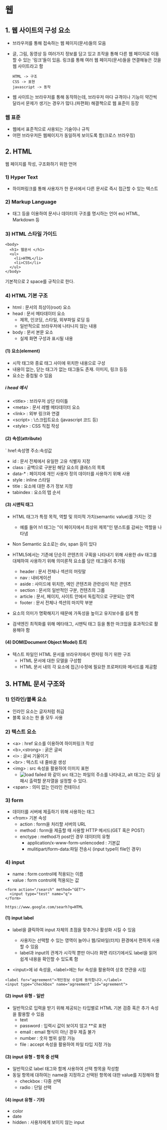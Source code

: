 # 웹

## 1. 웹 사이트의 구성 요소
 - 브라우저를 통해 접속하는 웹 페이지(문서)들의 모음
 - 글, 그림, 동영상 등 여러가지 정보를 담고 있고 조작을 통해 다른 웹 페이지로 이동할 수 있는 '링크'들이 있음. 링크를 통해 여러 웹 페이지(문서)들을 연결해놓은 것을 웹 사이트라고 함

    ```
    HTML -> 구조
    CSS -> 표현
    javascript -> 동작
    ```

 - 웹 사이트는 브라우저를 통해 동작하는데, 브라우저 마다 규격이나 기능이 약간씩 달라서 문제가 생기는 경우가 많다.(파편화) 해결책으로 웹 표준이 등장

### 웹 표준
 - 웹에서 표준적으로 사용되는 기술이나 규칙
 - 어떤 브라우저든 웹페이지가 동일하게 보이도록 함(크로스 브라우징)


## 2. HTML
웹 페이지를 작성, 구조화하기 위한 언어

### 1) Hyper Text
 - 하이퍼링크를 통해 사용자가 한 문서에서 다른 문서로 즉시 접근할 수 있는 텍스트

### 2) Markup Language
 - 태그 등을 이용하여 문서나 데이터의 구조를 명시하는 언어
ex) HTML, Markdown 등

### 3) HTML 스타일 가이드
```
<body>
  <h1> 웹문서 </h1>
  <ul>
    <li>HTML</li>
    <li>CSS</li>
  </ul>
</body>
```
기본적으로 2 space를 규칙으로 한다.

### 4) HTML 기본 구조
 - html : 문서의 최상이(root) 요소
 - head : 문서 메타데이터 요소
   - 제목, 인코딩, 스타일, 외부파일 로딩 등
   - 일반적으로 브라우저에 나타나지 않는 내용
 - body : 문서 본문 요소
   - 실제 화면 구성과 표시될 내용
  

#### (1) 요소(element)
 - 시작 태그와 종료 태그 사이에 위치한 내용으로 구성
 - 내용이 없는, 닫는 태그가 없는 태그들도 존재. 이미지, 링크 등등
 - 요소는 중첩될 수 있음


##### i head 예시
 - \<title> : 브라우저 상단 타이틀
 - \<meta> : 문서 레벨 메타데이터 요소
 - \<link> : 외부 링크와 연결
 - \<script> : \스크립트요소 \(javascript 코드 등) 
 - \<style> : CSS 직접 작성



#### (2) 속성(attribute)
`<a href='https://google.com'></a>
href:속성명
주소:속성값

 - id : 문서 전체에서 유일한 고유 식별자 지정
 - class : 공백으로 구분된 해당 요소의 클래스의 목록
 - data-* : 페이지에 개인 사용자 정의 데이터를 사용하기 위해 사용
 - style : inline 스타일
 - title : 요소에 대한 추가 정보 지정
 - tabindex : 요소의 탭 순서


#### (3) 시맨틱 태그

 - HTML 태그가 특정 목적, 역할 및 의미적 가치(semantic value)를 가지는 것
   - 예를 들어 h1 태그는 "이 페이지에서 최상위 제목"인 텓스트를 감싸는 역할을 나타냄
 - Non Semantic 요소로는 div, span 등이 있다
 - HTML5에서는 기존에 단순히 콘텐츠의 구획을 나타내기 위해 사용한 div 태그를 대체하여 사용하기 위해 의미론적 요소를 담은 태그들이 추가됨
   - header : 문서 전체나 섹션의 머릿말
   - nav : 내비게이션
   - aside : 사이드에 위치한, 메인 콘텐츠와 관련성이 적은 콘텐츠
   - section : 문서의 일반적인 구분, 컨텐츠의 그룹
   - article : 문서, 페이지, 사이트 안에서 독립적으로 구분되는 영역
   - footer : 문서 전체나 섹션의 마지막 부분

 - 요소의 의미가 명확해지기 때문에 가독성을 높이고 유지보수를 쉽게 함

 - 검색엔진 최적화를 위해 메타태그, 시맨틱 태그 등을 통한 마크업을 효과적으로 활용해야 함

#### (4) DOM(Document Object Model) 트리

 - 텍스트 파일인 HTML 문서를 브라우저에서 렌저링 하기 위한 구조
   - HTML 문서에 대한 모델을 구성함
   - HTML 문서 내의 각 요소에 접근/수정에 필요한 프로퍼티와 메서드를 제공함


## 3. HTML 문서 구조와

### 1) 인라인/블록 요소

 - 인라인 요소는 글자처럼 취급
 - 블록 요소는 한 줄 모두 사용 

### 2) 텍스트 요소

 - \<a> : href 요소를 이용하여 하이퍼링크 작성
 - \<b>,\<strong> : 굵은 글씨
 - \<i> : 글씨 기울이기
 - \<br> : 텍스트 내 줄바꿈 생성
 - \<img> : src 속성을 활용하여 이미지 표현
    - <img src="../images/my_img.png" alt="load failed" /> 와 같이 src 태그는 파일의 주소를 나타내고, alt 태그는 로딩 실패시 출력할 문자열을 설정할 수 있다.
 - \<span> : 의미 없는 인라인 컨테이너

### 3) form
 - 데이터를 서버에 제출하기 위해 사용하는 태그
 - \<from> 기본 속성
   - action : form을 처리할 서버의 URL
   - method : form을 제출할 때 사용할 HTTP 메서드(GET 혹은 POST)
   - enctype : method가 post인 경우 데이터의 유형
     - application/x-www-form-unlencoded : 기본값
     - mulitipart/form-data:파일 전송시 (input type이 file인 경우)
  
### 4) input
 - name : form control에 적용되는 이름
 - value : form control에 적용되는 값

```
<form action="/search" method="GET">
  <input type="test" name="q">
</form>
```
```
https://www.google.com/searh?q=HTML
```

#### (1) input label
 - label을 클릭하여 input 자체의 초점을 맞추거나 활성화 시킬 수 있음
   - 사용자는 선택할 수 있는 영역이 늘어나 웹/모바일(터치) 환경에서 편하게 사용할 수 있음
   - label과 input의 관계가 시각적 뿐만 아니라 화면 리더기에서도 label을 읽어 쉽게 내용을 확인할 수 있도록 함

 - \<input>에 id 속성을, \<label>에는 for 속성을 활용하여 상호 연관을 시킴
```
<label for="agreement">개인정보 수집에 동의합니다.</label>
<input type="checkbox" name="agreement" id="agreement">
```

#### (2) input 유형 - 일반
- 일반적으로 입력을 받기 위해 제공되는 타입별로 HTML 기본 검증 혹은 추가 속성을 활용할 수 있음
  - text
  - password : 입력시 값이 보이지 않고 **로 표현
  - email : email 형식이 아닌 경우 제출 불가
  - number : 숫자 범위 설정 가능
  - file : accept 속성을 활용하여 파일 타입 지정 가능

#### (3) input 유형 - 항목 중 선택
- 일반적으로 label 태그와 함께 사용하여 선택 항목을 작성함
- 동일 항목에 대하여는 name을 지정하고 선택된 항목에 대한 value를 지정해야 함
    - checkbox : 다중 선택
    - radio : 단일 선택

#### (4) input 유형 - 기타
- color
- date
- hidden : 사용자에게 보이지 않는 input